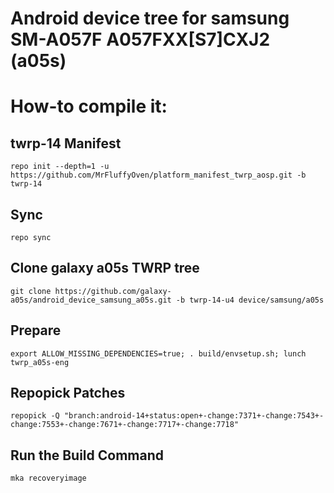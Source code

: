 # Android device tree for samsung SM-A057F A057FXX[S7]CXJ2 (a05s)


# How-to compile it:

## twrp-14 Manifest
    repo init --depth=1 -u https://github.com/MrFluffyOven/platform_manifest_twrp_aosp.git -b twrp-14
## Sync
    repo sync
## Clone galaxy a05s TWRP tree
    git clone https://github.com/galaxy-a05s/android_device_samsung_a05s.git -b twrp-14-u4 device/samsung/a05s
## Prepare
    export ALLOW_MISSING_DEPENDENCIES=true; . build/envsetup.sh; lunch twrp_a05s-eng
## Repopick Patches
    repopick -Q "branch:android-14+status:open+-change:7371+-change:7543+-change:7553+-change:7671+-change:7717+-change:7718"
## Run the Build Command
    mka recoveryimage
